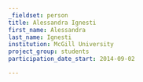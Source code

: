 ```yaml
---
_fieldset: person
title: Alessandra Ignesti
first_name: Alessandra
last_name: Ignesti
institution: McGill University
project_group: students
participation_date_start: 2014-09-02

---
```

